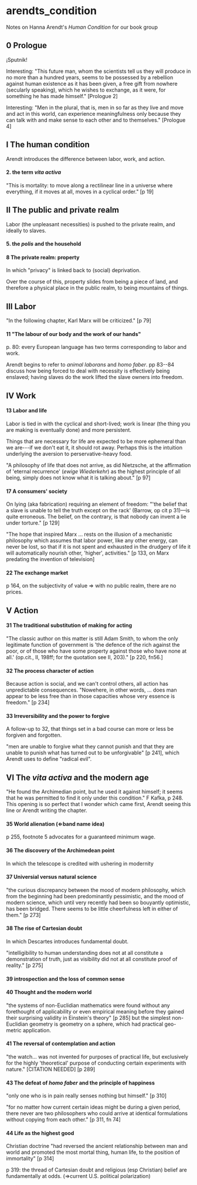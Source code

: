 # arendts_condition
Notes on Hanna Arendt's _Human Condition_ for our book group

## 0 Prologue

¡Sputnik!

Interesting: "This future man, whom the scientists tell us they will produce in no more than a hundred years, seems to be possessed by a rebellion against human existence as it has been given, a free gift from nowhere (secularly speaking), which he wishes to exchange, as it were, for something he has made himself." [Prologue 2]

Interesting: "Men in the plural, that is, men in so far as they live and move and act in this world, can experience meaningfulness only because they can talk with and make sense to each other and to themselves." [Prologue 4]

## I The human condition

Arendt introduces the difference between labor, work, and action.


#### 2. the term _vita activa_

"This is mortality: to move along a rectilinear line in a universe where everything, if it
moves at all, moves in a cyclical order." [p 19]

## II The public and private realm

Labor (the unpleasant necessities) is pushed to the private realm, and ideally to slaves.

#### 5. the _polis_ and the household

#### 8 The private realm: property

In which "privacy" is linked back to (social) deprivation.

Over the course of this, property slides from being a piece of land, and therefore a
physical place in the public realm, to being mountains of things.

## III Labor

"In the following chapter, Karl Marx will be criticized." [p 79]

#### 11 "The labour of our body and the work of our hands"

p. 80: every European language has two terms corresponding to labor and work.

Arendt begins to refer to _animal laborans_ and _homo faber_. pp 83--84 discuss how being
forced to deal with necessity is effectively being enslaved; having slaves do the work
lifted the slave owners into freedom.

## IV Work

#### 13 Labor and life

Labor is tied in with the cyclical and short-lived; work is linear (the thing you are
        making is eventually done) and more persistent.

Things that are necessary for life are expected to be more ephemeral than we are---if we
don't eat it, it should rot away. Perhaps this is the intuition underlying the aversion to perservative-heavy food.

"A philosophy of life that does not arrive, as did Nietzsche, at the affirmation of
'eternal recurrence' (_ewige Wiederkehr_) as the highest principle of all being, simply
does not know what it is talking about." [p 97]

#### 17 A consumers' society

On lying (aka fabrication) requiring an element of freedom:
"'the belief that a slave is unable to tell the truth except on the rack' (Barrow, op cit
p 31)—is quite erroneous. The belief, on the contrary, is that nobody can invent a lie
under torture." [p 129]

"The hope that inspired Marx ... rests on the illusion of a mechanistic philosophy which
assumes that labor power, like any other energy, can never be lost, so that if it is not
spent and exhausted in the drudgery of life it will automatically nourish other, 'higher', activities." [p 133, on Marx predating the invention of television]

#### 22 The exchange market

p 164, on the subjectivity of value ⇒ with no public realm, there are no prices.

## V Action

#### 31 The traditional substitution of making for acting

"The classic author on this matter is still Adam Smith, to whom the only legitimate
function of government is 'the defence of the rich against the poor, or of those who have
some property against those who have none at all.' (op.cit., II, 198ff; for the quotation see II, 203)." [p 220, fn56.]

#### 32 The process character of action

Because action is social, and we can't control others, all action has unpredictable
consequences. "Nowehere, in other words, ... does man appear to be less free than in those
capacities whose very essence is freedom." [p 234]

#### 33 Irreversibility and the power to forgive

A follow-up to 32, that things set in a bad course can more or less be forgiven and
forgotten.

"men are unable to forgive what they cannot punish and that they are unable to punish what
has turned out to be unforgivable" [p 241], which Arendt uses to define "radical evil".

## VI The _vita activa_ and the modern age

"He found the Archimedian point, but he used it against himself; it seems that he was
permitted to find it only under this condition." F Kafka, p 248. This opening is so
perfect that I wonder which came first, Arendt seeing this line or Arendt writing the
chapter.

#### 35 World alienation (⇐band name idea)

p 255, footnote 5 advocates for a guaranteed minimum wage.

#### 36 The discovery of the Archimedean point

In which the telescope is credited with ushering in modernity

#### 37 Universial versus natural science

"the curious discrepancy between the mood of modern philosophy, which from the beginning
had been predominantly pessimistic, and the mood of modern science, which until very
recently had been so bouyantly optimistic, has been bridged. There seems to be little
cheerfulness left in either of them." [p 273]

#### 38 The rise of Cartesian doubt

In which Descartes introduces fundamental doubt.

"intelligibility to human understanding does not at all constitute a demonstration of
truth, just as visibility did not at all constitute proof of reality." [p 275]

#### 39 introspection and the loss of common sense

#### 40 Thought and the modern world

"the systems of non-Euclidian mathematics were found without any forethought of
applicability or even empirical meaning before they gained their surprising validity in
Einstein's theory" [p 285] but the simplest non-Euclidian geometry is geometry on a
sphere, which had practical geo-metric application.

#### 41 The reversal of contemplation and action

"the watch... was not invented for purposes of practical life, but exclusively for the
highly 'theoretical' purpose of conducting certain experiments with nature." [CITATION
NEEDED] [p 289]

#### 43 The defeat of _homo faber_ and the principle of happiness

"only one who is in pain really senses nothing but himself." [p 310]

"for no matter how current certain ideas might be during a given period, there never are
two philosophers who could arrive at identical formulations without copying from each
other." [p 311, fn 74]

#### 44 Life as the highest good

Christian doctrine "had reversed the ancient relationship between man and world and
promoted the most mortal thing, human life, to the position of immortality" [p 314]

p 319: the thread of Cartesian doubt and religious (esp Christian) belief are
fundamentally at odds. (⇒current U.S. political polarization)
